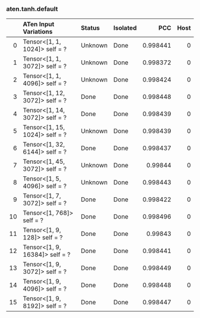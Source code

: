 ### aten.tanh.default
|    | ATen Input Variations          | Status   | Isolated   |      PCC |   Host |
|---:|:-------------------------------|:---------|:-----------|---------:|-------:|
|  0 | Tensor<[1, 1, 1024]> self = ?  | Unknown  | Done       | 0.998441 |      0 |
|  1 | Tensor<[1, 1, 3072]> self = ?  | Unknown  | Done       | 0.998372 |      0 |
|  2 | Tensor<[1, 1, 4096]> self = ?  | Unknown  | Done       | 0.998424 |      0 |
|  3 | Tensor<[1, 12, 3072]> self = ? | Done     | Done       | 0.998448 |      0 |
|  4 | Tensor<[1, 14, 3072]> self = ? | Done     | Done       | 0.998439 |      0 |
|  5 | Tensor<[1, 15, 1024]> self = ? | Unknown  | Done       | 0.998439 |      0 |
|  6 | Tensor<[1, 32, 6144]> self = ? | Done     | Done       | 0.998437 |      0 |
|  7 | Tensor<[1, 45, 3072]> self = ? | Unknown  | Done       | 0.99844  |      0 |
|  8 | Tensor<[1, 5, 4096]> self = ?  | Unknown  | Done       | 0.998443 |      0 |
|  9 | Tensor<[1, 7, 3072]> self = ?  | Done     | Done       | 0.998422 |      0 |
| 10 | Tensor<[1, 768]> self = ?      | Done     | Done       | 0.998496 |      0 |
| 11 | Tensor<[1, 9, 128]> self = ?   | Done     | Done       | 0.99843  |      0 |
| 12 | Tensor<[1, 9, 16384]> self = ? | Done     | Done       | 0.998441 |      0 |
| 13 | Tensor<[1, 9, 3072]> self = ?  | Done     | Done       | 0.998449 |      0 |
| 14 | Tensor<[1, 9, 4096]> self = ?  | Done     | Done       | 0.998448 |      0 |
| 15 | Tensor<[1, 9, 8192]> self = ?  | Done     | Done       | 0.998447 |      0 |

